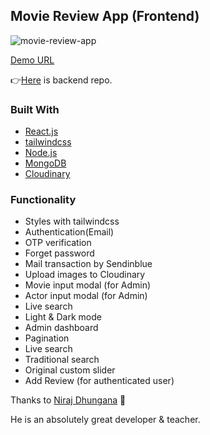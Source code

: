## Movie Review App (Frontend)

![movie-review-app](https://user-images.githubusercontent.com/64949271/178477892-4b5bbbd4-8314-41ac-8c25-42894ce70c92.jpg)

[Demo URL](https://mern-review-app-frontend.pages.dev/)

👉[Here](https://github.com/KYOYA-OGA/mern-review-app-backend) is backend repo.

### Built With

- [React.js](https://reactjs.org/)
- [tailwindcss](https://tailwindcss.com/)
- [Node.js](https://nodejs.org/)
- [MongoDB](https://www.mongodb.com/)
- [Cloudinary](https://cloudinary.com/)

### Functionality

- Styles with tailwindcss
- Authentication(Email)
- OTP verification
- Forget password
- Mail transaction by Sendinblue
- Upload images to Cloudinary
- Movie input modal (for Admin)
- Actor input modal (for Admin)
- Live search
- Light & Dark mode
- Admin dashboard
- Pagination
- Live search
- Traditional search
- Original custom slider
- Add Review (for authenticated user)

Thanks to [Niraj Dhungana](https://www.udemy.com/course/mern-stack-bootcamp-build-a-complete-movie-review-app/) 🙏

He is an absolutely great developer & teacher.
